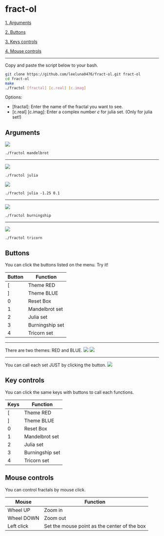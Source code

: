 # fract-ol
[1. Arguments](#Arguments)

[2. Buttons](#Buttons)

[3. Keys controls](#Key-controls)

[4. Mouse controls](#Mouse-controls)

---

<!-- First, get explanations about each fractals.
[fractals.md](fractals.md) -->
Copy and paste the script below to your bash.
```bash
git clone https://github.com/leeluna0476/fract-ol.git fract-ol
cd fract-ol
make
./fractol [fractal] [c.real] [c.imag]
```
Options:
- [fractal]: Enter the name of the fractal you want to see.
- [c.real] [c.imag]: Enter a complex number $c$ for julia set. (Only for julia set!)

## Arguments

![](pictures/mandelbrot_red.png)
```
./fractol mandelbrot
```

---

![](pictures/julia_blue.png)
```
./fractol julia
```

![](pictures/julia_-1.25_0.1.png)
```
./fractol julia -1.25 0.1
```

---

![](pictures/burningship_red.png)
```
./fractol burningship
```

---

![](pictures/tricorn_blue.png)
```
./fractol tricorn
```

## Buttons
You can click the buttons listed on the menu.
Try it!

|Button|Function|
|---|---|
|[|Theme RED|
|]|Theme BLUE|
|0|Reset Box|
|1|Mandelbrot set|
|2|Julia set|
|3|Burningship set|
|4|Tricorn set|

---

There are two themes: RED and BLUE.
![](pictures/mandelbrot_blue.png)
![](pictures/julia_-1.25_0.1_red.png)

---

You can call each set JUST by clicking the button.
![](pictures/burningship_red.png)

## Key controls
You can click the same keys with buttons to call each functions.

|Keys|Function|
|---|---|
|[|Theme RED|
|]|Theme BLUE|
|0|Reset Box|
|1|Mandelbrot set|
|2|Julia set|
|3|Burningship set|
|4|Tricorn set|

## Mouse controls
You can control fractals by mouse click.

|Mouse|Function|
|---|---|
|Wheel UP|Zoom in|
|Wheel DOWN|Zoom out|
|Left click|Set the mouse point as the center of the box|
